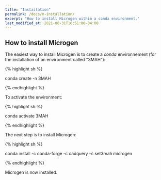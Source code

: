```yaml
---
title: "Installation"
permalink: /docs/m-installation/
excerpt: "How to install Microgen within a conda environment."
last_modified_at: 2021-08-31T16:51:00-04:00
---
```


## How to install Microgen

The easiest way to install Microgen is to create a *conda* environnement (for the installation of an environment called "3MAH"):

{% highlight sh %}

conda create -n 3MAH

{% endhighlight %}

To activate the environment: 

{% highlight sh %}

conda activate 3MAH

{% endhighlight %}

The next step is to install Microgen:

{% highlight sh %}

conda install -c conda-forge -c cadquery -c set3mah microgen

{% endhighlight %}

Microgen is now installed.